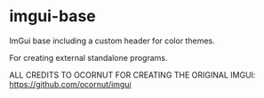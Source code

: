 # imgui-base
ImGui base including a custom header for color themes.

For creating external standalone programs.

ALL CREDITS TO OCORNUT FOR CREATING THE ORIGINAL IMGUI: https://github.com/ocornut/imgui
